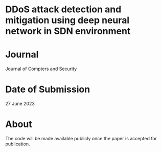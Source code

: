 # DDoS attack detection and mitigation using deep neural network in SDN environment

# Journal
Journal of Compters and Security

# Date of Submission
27 June 2023

# About
The code will be made available publicly once the paper is accepted for publication.
